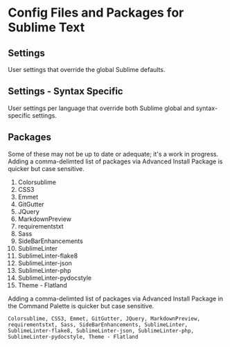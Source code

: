 # Config Files and Packages for Sublime Text

## Settings

User settings that override the global Sublime defaults.

## Settings - Syntax Specific

User settings per language that override both Sublime global and syntax-specific settings.

## Packages

Some of these may not be up to date or adequate; it's a work in progress. Adding a comma-delimted list of packages via Advanced Install Package is quicker but case sensitive.

1. Colorsublime
2. CSS3
3. Emmet
4. GitGutter
5. JQuery
6. MarkdownPreview
7. requirementstxt
8. Sass
9. SideBarEnhancements
10. SublimeLinter
11. SublimeLinter-flake8
12. SublimeLinter-json
13. SublimeLinter-php
14. SublimeLinter-pydocstyle
15. Theme - Flatland

Adding a comma-delimted list of packages via Advanced Install Package in the Command Palette is quicker but case sensitive.

```
Colorsublime, CSS3, Emmet, GitGutter, JQuery, MarkdownPreview, requirementstxt, Sass, SideBarEnhancements, SublimeLinter, SublimeLinter-flake8, SublimeLinter-json, SublimeLinter-php, SublimeLinter-pydocstyle, Theme - Flatland
```
